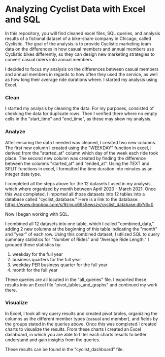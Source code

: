 # Analyzing Cyclist Data with Excel and SQL

In this repository, you will find cleaned excel files, SQL queries, and analysis results of a fictional dataset of a bike-share company in Chicago, called Cyclistic. The goal of the analysis is to provide Cyclistic marketing team data on the differences in how casual members and annual members use Cyclistic bikes differently, so they can design new marketing strategies to convert casual riders into annual members.

I decided to focus my analysis on the differences between casual members and annual members in regards to how often they used the service, as well as how long their average ride durations where. I started my analysis using Excel.

### Clean
I started my analysis by cleaning the data. For my purposes, consisted of checking the data for duplicate rows. Then I verified there where no empty cells in the "start_time" and "end_time", as these may skew my analysis.

 ### Analyze
After ensuring the data I needed was cleaned, I created two new columns. The first new column I created using the "WEEKDAY" function in excel, I derived from the "started_at" column which day of the week each ride took place. The second new column was created by finding the difference between the columns "started_at" and "ended_at". Using the TEXT and SPLIT functions in excel, I formatted the time duration into minutes as an integer data type. 

I completed all the steps above for the 12 datasets I used in my analysis, which where organized by month between April 2020 - March 2021. Once this was completed, I imported all those datasets into 12 tables into a database called "cyclist_database." Here is a link to the database. https://www.dropbox.com/s/9zjvuc69s5ewszy/cyclist_database.db?dl=0

Now I began working with SQL.

I combined all 12 datasets into one table, which I called "combined_data," adding 2 new columns at the beginning of this table indicating the "month" and "year" of each row. Using this combined dataset, I utilized SQL to query summary statistics for "Number of Rides" and "Average Ride Length." I grouped these statistics by:
  1. weekday for the full year
  2. business quarters for the full year
  3. weekday PER business quarter for the full year
  4. month for the full year

These queries are all located in the "all_queries" file. I exported these results into an Excel file "pivot_tables_and_graphs" and continued my work there.

### Visualize
In Excel, I took all my query results and created pivot tables, organizing the columns as the different member types (casual and member), and fields by the groups stated in the queries above. Once this was completed I created charts to visualize the results. From these charts I created an Excel dashboard, in which you are able to filter each charts results to better understand and gain insights from the queries. 

These results can be found in the "cyclist_dashboard" file.

